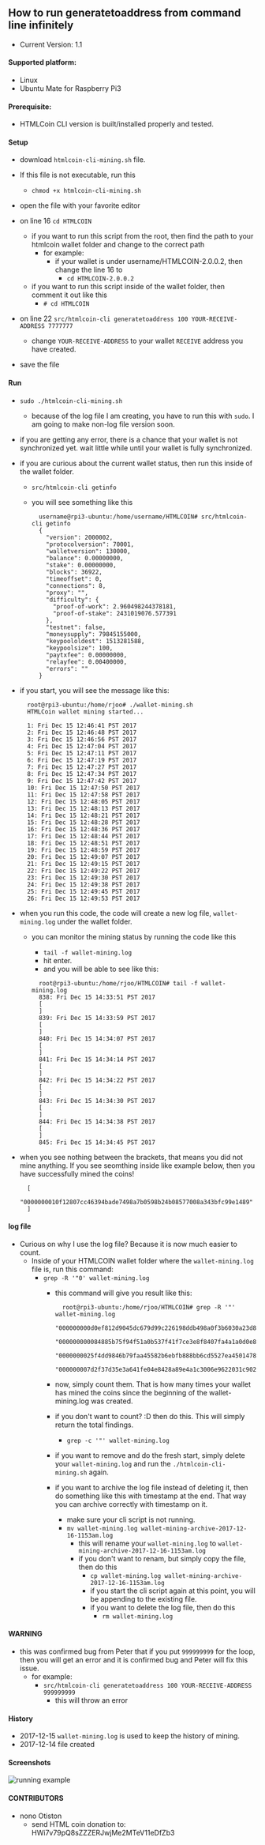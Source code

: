 ## How to run generatetoaddress from command line infinitely
* Current Version: 1.1

#### Supported platform:
  - Linux
  - Ubuntu Mate for Raspberry Pi3

#### Prerequisite:
  - HTMLCoin CLI version is built/installed properly and tested.

#### Setup
  * download `htmlcoin-cli-mining.sh` file.

  * If this file is not executable, run this
    - `chmod +x htmlcoin-cli-mining.sh`

  * open the file with your favorite editor

  * on line 16 `cd HTMLCOIN`
    - if you want to run this script from the root, then find the path to your htmlcoin wallet folder and change to the correct path
      - for example:
        - if your wallet is under username/HTMLCOIN-2.0.0.2, then change the line 16 to
          - `cd HTMLCOIN-2.0.0.2`
    - if you want to run this script inside of the wallet folder, then comment it out like this
      - `# cd HTMLCOIN`

  * on line 22 `src/htmlcoin-cli generatetoaddress 100 YOUR-RECEIVE-ADDRESS 7777777`
    - change `YOUR-RECEIVE-ADDRESS` to your wallet `RECEIVE` address you have created.

  * save the file

#### Run
  - `sudo ./htmlcoin-cli-mining.sh`
    - because of the log file I am creating, you have to run this with `sudo`.  I am going to make non-log file version soon.
  - if you are getting any error, there is a chance that your wallet is not synchronized yet. wait little while until your wallet is fully synchronized.
  - if you are curious about the current wallet status, then run this inside of the wallet folder.
    - `src/htmlcoin-cli getinfo`
    - you will see something like this

      ````.JSON
        username@rpi3-ubuntu:/home/username/HTMLCOIN# src/htmlcoin-cli getinfo
        {
          "version": 2000002,
          "protocolversion": 70001,
          "walletversion": 130000,
          "balance": 0.00000000,
          "stake": 0.00000000,
          "blocks": 36922,
          "timeoffset": 0,
          "connections": 8,
          "proxy": "",
          "difficulty": {
            "proof-of-work": 2.960498244378181,
            "proof-of-stake": 2431019076.577391
          },
          "testnet": false,
          "moneysupply": 79845155000,
          "keypoololdest": 1513281588,
          "keypoolsize": 100,
          "paytxfee": 0.00000000,
          "relayfee": 0.00400000,
          "errors": ""
        }
      ````
  - if you start, you will see the message like this:
    ````
      root@rpi3-ubuntu:/home/rjoo# ./wallet-mining.sh
      HTMLCoin wallet mining started...

      1: Fri Dec 15 12:46:41 PST 2017
      2: Fri Dec 15 12:46:48 PST 2017
      3: Fri Dec 15 12:46:56 PST 2017
      4: Fri Dec 15 12:47:04 PST 2017
      5: Fri Dec 15 12:47:11 PST 2017
      6: Fri Dec 15 12:47:19 PST 2017
      7: Fri Dec 15 12:47:27 PST 2017
      8: Fri Dec 15 12:47:34 PST 2017
      9: Fri Dec 15 12:47:42 PST 2017
      10: Fri Dec 15 12:47:50 PST 2017
      11: Fri Dec 15 12:47:58 PST 2017
      12: Fri Dec 15 12:48:05 PST 2017
      13: Fri Dec 15 12:48:13 PST 2017
      14: Fri Dec 15 12:48:21 PST 2017
      15: Fri Dec 15 12:48:28 PST 2017
      16: Fri Dec 15 12:48:36 PST 2017
      17: Fri Dec 15 12:48:44 PST 2017
      18: Fri Dec 15 12:48:51 PST 2017
      19: Fri Dec 15 12:48:59 PST 2017
      20: Fri Dec 15 12:49:07 PST 2017
      21: Fri Dec 15 12:49:15 PST 2017
      22: Fri Dec 15 12:49:22 PST 2017
      23: Fri Dec 15 12:49:30 PST 2017
      24: Fri Dec 15 12:49:38 PST 2017
      25: Fri Dec 15 12:49:45 PST 2017
      26: Fri Dec 15 12:49:53 PST 2017

    ````
  - when you run this code, the code will create a new log file, `wallet-mining.log` under the wallet folder.
    - you can monitor the mining status by running the code like this
      - `tail -f wallet-mining.log`
      - hit enter.
      - and you will be able to see like this:

      ```
        root@rpi3-ubuntu:/home/rjoo/HTMLCOIN# tail -f wallet-mining.log
        838: Fri Dec 15 14:33:51 PST 2017
        [
        ]
        839: Fri Dec 15 14:33:59 PST 2017
        [
        ]
        840: Fri Dec 15 14:34:07 PST 2017
        [
        ]
        841: Fri Dec 15 14:34:14 PST 2017
        [
        ]
        842: Fri Dec 15 14:34:22 PST 2017
        [
        ]
        843: Fri Dec 15 14:34:30 PST 2017
        [
        ]
        844: Fri Dec 15 14:34:38 PST 2017
        [
        ]
        845: Fri Dec 15 14:34:45 PST 2017
      ```
  - when you see nothing between the brackets, that means you did not mine anything.  If you see seomthing inside like example below, then you have successfully mined the coins!

    ````
      [
        "0000000010f12807cc46394bade7498a7b0598b24b08577008a343bfc99e1489"
      ]
    ````

#### log file
  * Curious on why I use the log file? Because it is now much easier to count.
    - Inside of your HTMLCOIN wallet folder where the `wallet-mining.log` file is, run this command:
      - `grep -R '"0' wallet-mining.log`
        - this command will give you result like this:

          ```
            root@rpi3-ubuntu:/home/rjoo/HTMLCOIN# grep -R '"' wallet-mining.log
              "000000000d0ef812d9045dc679d99c226198ddb498a0f3b6030a23d843e83d93"
              "000000000084885b75f94f51a0b537f41f7ce3e8f8407fa4a1a0d0e878b95e24"
              "0000000025f4dd9846b79faa45582b6ebfb888bb6cd5527ea450147808597231"
              "000000007d2f37d35e3a641fe04e8428a89e4a1c3006e9622031c902d1473ea7"
          ```

        - now, simply count them.  That is how many times your wallet has mined the coins since the beginning of the wallet-mining.log was created.
        - if you don't want to count?  :D then do this.  This will simply return the total findings.
          - `grep -c '"' wallet-mining.log`
        - if you want to remove and do the fresh start, simply delete your `wallet-mining.log` and run the `./htmlcoin-cli-mining.sh` again.
        - if you want to archive the log file instead of deleting it, then do something like this with timestamp at the end.  That way you can archive correctly with timestamp on it.
          - make sure your cli script is not running.
          - `mv wallet-mining.log wallet-mining-archive-2017-12-16-1153am.log`
            - this will rename your `wallet-mining.log` to `wallet-mining-archive-2017-12-16-1153am.log`
            - if you don't want to renam, but simply copy the file, then do this
              - `cp wallet-mining.log wallet-mining-archive-2017-12-16-1153am.log`
              - if you start the cli script again at this point, you will be appending to the existing file.
              - if you want to delete the log file, then do this
                - `rm wallet-mining.log`


#### WARNING
  - this was confirmed bug from Peter that if you put `999999999` for the loop, then you will get an error and it is confirmed bug and Peter will fix this issue.
    - for example:
      - `src/htmlcoin-cli generatetoaddress 100 YOUR-RECEIVE-ADDRESS 999999999`
        - this will throw an error

#### History
  - 2017-12-15 `wallet-mining.log` is used to keep the history of mining.
  - 2017-12-14 file created

#### Screenshots
![running example](https://github.com/richardjoo/HTMLCOIN/blob/master/screenshots/screenshot-2017-12-19-001.jpeg)


#### CONTRIBUTORS
  * nono Otiston
    - send HTML coin donation to: HWi7v79pQ8sZZZERJwjMe2MTeV11eDfZb3
